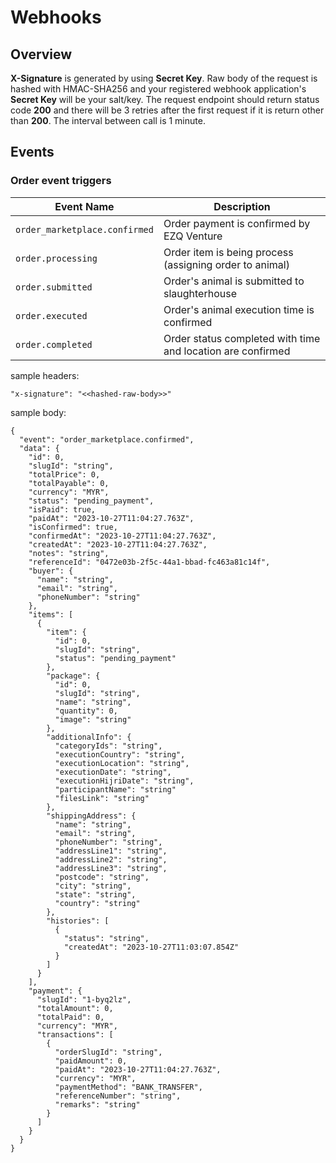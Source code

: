 # Webhooks

## Overview
**X-Signature** is generated by using **Secret Key**. Raw body of the request is hashed with HMAC-SHA256 and your registered webhook application's **Secret Key** will be your salt/key.
The request endpoint should return status code **200** and there will be 3 retries after the first request if it is return other than **200**. The interval between call is 1 minute.

## Events
### Order event triggers

| Event Name | Description |
| --- | --- |
| `order_marketplace.confirmed` | Order payment is confirmed by EZQ Venture|
| `order.processing` | Order item is being process (assigning order to animal) |
| `order.submitted` | Order's animal is submitted to slaughterhouse |
| `order.executed` | Order's animal execution time is confirmed |
| `order.completed` | Order status completed with time and location are confirmed |

sample headers:
```
"x-signature": "<<hashed-raw-body>>"
```

sample body:
```
{
  "event": "order_marketplace.confirmed",
  "data": {
    "id": 0,
    "slugId": "string",
    "totalPrice": 0,
    "totalPayable": 0,
    "currency": "MYR",
    "status": "pending_payment",
    "isPaid": true,
    "paidAt": "2023-10-27T11:04:27.763Z",
    "isConfirmed": true,
    "confirmedAt": "2023-10-27T11:04:27.763Z",
    "createdAt": "2023-10-27T11:04:27.763Z",
    "notes": "string",
    "referenceId": "0472e03b-2f5c-44a1-bbad-fc463a81c14f",
    "buyer": {
      "name": "string",
      "email": "string",
      "phoneNumber": "string"
    },
    "items": [
      {
        "item": {
          "id": 0,
          "slugId": "string",
          "status": "pending_payment"
        },
        "package": {
          "id": 0,
          "slugId": "string",
          "name": "string",
          "quantity": 0,
          "image": "string"
        },
        "additionalInfo": {
          "categoryIds": "string",
          "executionCountry": "string",
          "executionLocation": "string",
          "executionDate": "string",
          "executionHijriDate": "string",
          "participantName": "string"
          "filesLink": "string"
        },
        "shippingAddress": {
          "name": "string",
          "email": "string",
          "phoneNumber": "string",
          "addressLine1": "string",
          "addressLine2": "string",
          "addressLine3": "string",
          "postcode": "string",
          "city": "string",
          "state": "string",
          "country": "string"
        },
        "histories": [
          {
            "status": "string",
            "createdAt": "2023-10-27T11:03:07.854Z"
          }
        ]
      }
    ],
    "payment": {
      "slugId": "1-byq2lz",
      "totalAmount": 0,
      "totalPaid": 0,
      "currency": "MYR",
      "transactions": [
        {
          "orderSlugId": "string",
          "paidAmount": 0,
          "paidAt": "2023-10-27T11:04:27.763Z",
          "currency": "MYR",
          "paymentMethod": "BANK_TRANSFER",
          "referenceNumber": "string",
          "remarks": "string"
        }
      ]
    }
  }
}
```
